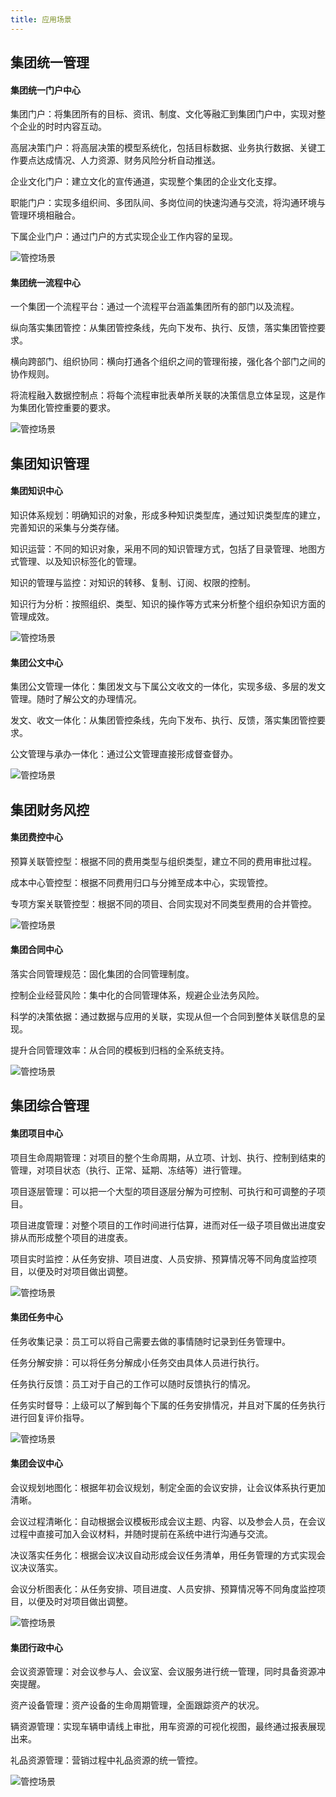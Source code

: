 ```yaml
---
title: 应用场景
---
```

## 集团统一管理

#### 集团统一门户中心

集团门户：将集团所有的目标、资讯、制度、文化等融汇到集团门户中，实现对整个企业的时时内容互动。

高层决策门户：将高层决策的模型系统化，包括目标数据、业务执行数据、关键工作要点达成情况、人力资源、财务风险分析自动推送。

企业文化门户：建立文化的宣传通道，实现整个集团的企业文化支撑。

职能门户：实现多组织间、多团队间、多岗位间的快速沟通与交流，将沟通环境与管理环境相融合。

下属企业门户：通过门户的方式实现企业工作内容的呈现。

![管控场景](/static/assets/groupimg/管控场景.png)

#### 集团统一流程中心

一个集团一个流程平台：通过一个流程平台涵盖集团所有的部门以及流程。

纵向落实集团管控：从集团管控条线，先向下发布、执行、反馈，落实集团管控要求。

横向跨部门、组织协同：横向打通各个组织之间的管理衔接，强化各个部门之间的协作规则。

将流程融入数据控制点：将每个流程审批表单所关联的决策信息立体呈现，这是作为集团化管控重要的要求。

![管控场景](/static/assets/groupimg/管控场景1.png)

## 集团知识管理

#### 集团知识中心

知识体系规划：明确知识的对象，形成多种知识类型库，通过知识类型库的建立，完善知识的采集与分类存储。

知识运营：不同的知识对象，采用不同的知识管理方式，包括了目录管理、地图方式管理、以及知识标签化的管理。

知识的管理与监控：对知识的转移、复制、订阅、权限的控制。

知识行为分析：按照组织、类型、知识的操作等方式来分析整个组织杂知识方面的管理成效。

![管控场景](/static/assets/groupimg/管控场景2.png)

#### 集团公文中心

集团公文管理一体化：集团发文与下属公文收文的一体化，实现多级、多层的发文管理。随时了解公文的办理情况。

发文、收文一体化：从集团管控条线，先向下发布、执行、反馈，落实集团管控要求。

公文管理与承办一体化：通过公文管理直接形成督查督办。

![管控场景](/static/assets/groupimg/管控场景3.png)

## 集团财务风控

#### 集团费控中心

预算关联管控型：根据不同的费用类型与组织类型，建立不同的费用审批过程。

成本中心管控型：根据不同费用归口与分摊至成本中心，实现管控。

专项方案关联管控型：根据不同的项目、合同实现对不同类型费用的合并管控。

![管控场景](/static/assets/groupimg/管控场景4.png)

#### 集团合同中心

落实合同管理规范：固化集团的合同管理制度。

控制企业经营风险：集中化的合同管理体系，规避企业法务风险。

科学的决策依据：通过数据与应用的关联，实现从但一个合同到整体关联信息的呈现。

提升合同管理效率：从合同的模板到归档的全系统支持。

![管控场景](/static/assets/groupimg/管控场景5.png)

## 集团综合管理

#### 集团项目中心

项目生命周期管理：对项目的整个生命周期，从立项、计划、执行、控制到结束的管理，对项目状态（执行、正常、延期、冻结等）进行管理。

项目逐层管理：可以把一个大型的项目逐层分解为可控制、可执行和可调整的子项目。

项目进度管理：对整个项目的工作时间进行估算，进而对任一级子项目做出进度安排从而形成整个项目的进度表。

项目实时监控：从任务安排、项目进度、人员安排、预算情况等不同角度监控项目，以便及时对项目做出调整。

![管控场景](/static/assets/groupimg/管控场景6.png)

#### 集团任务中心

任务收集记录：员工可以将自己需要去做的事情随时记录到任务管理中。

任务分解安排：可以将任务分解成小任务交由具体人员进行执行。

任务执行反馈：员工对于自己的工作可以随时反馈执行的情况。

任务实时督导：上级可以了解到每个下属的任务安排情况，并且对下属的任务执行进行回复评价指导。

![管控场景](/static/assets/groupimg/管控场景7.png)


#### 集团会议中心
会议规划地图化：根据年初会议规划，制定全面的会议安排，让会议体系执行更加清晰。

会议过程清晰化：自动根据会议模板形成会议主题、内容、以及参会人员，在会议过程中直接可加入会议材料，并随时提前在系统中进行沟通与交流。

决议落实任务化：根据会议决议自动形成会议任务清单，用任务管理的方式实现会议决议落实。

会议分析图表化：从任务安排、项目进度、人员安排、预算情况等不同角度监控项目，以便及时对项目做出调整。

![管控场景](/static/assets/groupimg/管控场景8.png)

#### 集团行政中心

会议资源管理：对会议参与人、会议室、会议服务进行统一管理，同时具备资源冲突提醒。

资产设备管理：资产设备的生命周期管理，全面跟踪资产的状况。

辆资源管理：实现车辆申请线上审批，用车资源的可视化视图，最终通过报表展现出来。

礼品资源管理：营销过程中礼品资源的统一管控。

![管控场景](/static/assets/groupimg/管控场景9.png)